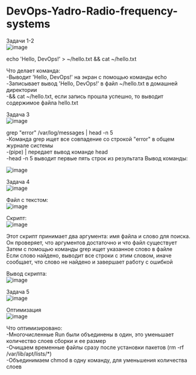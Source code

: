 # DevOps-Yadro-Radio-frequency-systems

Задачи 1-2     
![image](https://github.com/user-attachments/assets/4219886b-df42-4af7-b909-3e40b1b94a5e)  

echo 'Hello, DevOps!' > ~/hello.txt && cat ~/hello.txt  

Что делает команда:  
-Выводит 'Hello, DevOps!' на экран с помощью команды echo  
-Записывает вывод 'Hello, DevOps!' в файл ~/hello.txt в домашней директории  
-&& cat ~/hello.txt, если запись прошла успешно, то выводит содержимое файла hello.txt

Задача 3  
![image](https://github.com/user-attachments/assets/ed266a70-32b8-41e3-8396-738a76426b11)  

grep "error" /var/log/messages | head -n 5  
-Команда grep ищет все совпадение со строкой "error" в общем журнале системы  
-(pipe) | передает вывод команде head  
-head -n 5  выводит первые пять строк из результата 
Вывод команды:  

![image](https://github.com/user-attachments/assets/c63a1a65-84d5-4931-b9a0-6fb1fe550390)  


Задача 4  
![image](https://github.com/user-attachments/assets/2ca1f747-90d7-422f-a374-b10b19dc1988)  

Файл с текстом:  
![image](https://github.com/user-attachments/assets/104e59aa-bc5d-45dc-8917-725bf6d6fe5f)  


Скрипт:  
![image](https://github.com/user-attachments/assets/817ddd4f-1394-49eb-badc-de8d71a9450b)  

Этот скрипт принимает два аргумента: имя файла и слово для поиска. Он проверяет, что аргументов достаточно и что файл существует   
Затем с помощью команды grep ищет указанное слово в файле  
Если слово найдено, выводит все строки с этим словом, иначе сообщает, что слово не найдено и завершает работу с ошибкой  

Вывод скрипта:  
![image](https://github.com/user-attachments/assets/2913cb92-6010-4640-a753-0bb2c33814da)   

Задача 5  
![image](https://github.com/user-attachments/assets/b501e5e4-4f7b-4aab-b604-f0b7fb6821d4)  

Оптимизация  
![image](https://github.com/user-attachments/assets/1fb6554b-8651-42b5-a4f5-9a2157d21d52)  

Что оптимизировано:  
-Многочисленные Run были объединены в один, это уменьшает количество слоев сборки и ее размер  
-Очищаем временные файлы сразу после установки пакетов (rm -rf /var/lib/apt/lists/*)  
-Объединимаем chmod в одну команду, для уменьшения количества слоев  





